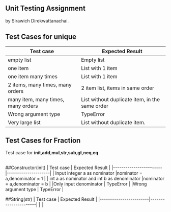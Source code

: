 ## Unit Testing Assignment

by Sirawich Direkwattanachai.


## Test Cases for unique

| Test case              |  Expected Result    |
|------------------------|---------------------|
| empty list             |  Empty list         |
| one item               |  List with 1 item   |
| one item many times    |  List with 1 item   |
| 2 items, many times, many orders | 2 item list, items in same order  |
| many item, many times, many orders | List without duplicate item, in the same order
| Wrong argument type    | TypeError|
| Very large list        | List without duplicate item.


## Test Cases for Fraction
Test case for __init__,__add__,__mul__,__str__,__sub__,__gt__,__neq__,__eq__
##

##Constructor(init)
| Test case              |  Expected Result    |
|------------------------|---------------------|
| Input integer a as nominator |nominator = a,denominator = 1             |
| int a as nominator and int b as denominator  |nominator = a,denominator = b  |
|Only input denominator |  TypeError |
|Wrong argument type  |  TypeError |

##String(str)
| Test case              |   Expected Result    |
|------------------------|----------------------|
|                                         |
##